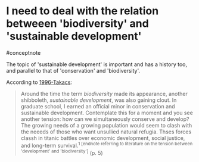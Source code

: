 # I need to deal with the relation betweeen 'biodiversity' and 'sustainable development'
#conceptnote

The topic of 'sustainable development' is important and has a history too, and parallel to that of 'conservation' and 'biodiversity'. 

According to [1996-Takacs](1996-Takacs.md):
> Around the time the term *biodiversity* made its appearance, another shibboleth, *sustainable development*, was also gaining clout. In graduate school, I earned an official minor in conservation and sustainable development. Contemplate this for a moment and you see another tension: how can we simultaneously conserve and develop? The growing needs of a growing population would seem to clash with the neeeds of those who want unsullied natural refugia. Thses forces classh in titanic battles over economic development, social justice, and long-term survival.<sup>1 [endnote referring to literature on the tension between 'development' and 'biodiversity']</sup> (p. 5)


